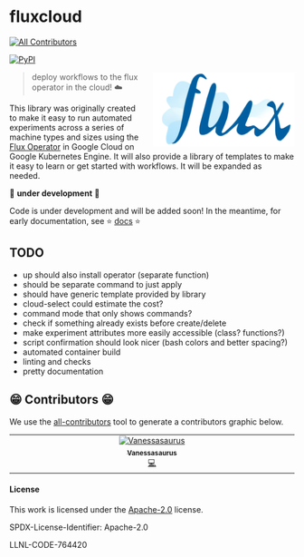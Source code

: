 # fluxcloud

<!-- ALL-CONTRIBUTORS-BADGE:START - Do not remove or modify this section -->
[![All Contributors](https://img.shields.io/badge/all_contributors-1-orange.svg?style=flat-square)](#contributors-)
<!-- ALL-CONTRIBUTORS-BADGE:END -->
[![PyPI](https://img.shields.io/pypi/v/flux-cloud)](https://pypi.org/project/flux-cloud/)

<a target="_blank" rel="noopener noreferrer" href="https://github.com/converged-computing/flux-cloud/blob/main/docs/assets/img/logo-transparent.png">
    <img align="right" style="width: 250px; float: right; padding-left: 20px;" src="https://github.com/converged-computing/flux-cloud/raw/main/docs/assets/img/logo-transparent.png" alt="fluxcloud Logo">
</a>

> deploy workflows to the flux operator in the cloud! ☁️

This library was originally created to make it easy to run automated experiments across
a series of machine types and sizes using the [Flux Operator](https://github.com/flux-framework-flux-operator)
in Google Cloud on Google Kubernetes Engine. It will also provide a library
of templates to make it easy to learn or get started with workflows.
It will be expanded as needed.

🚧️ **under development** 🚧️

Code is under development and will be added soon! In the meantime, for early documentation, see ⭐️ [docs](docs) ⭐️

## TODO

 - up should also install operator (separate function)
 - should be separate command to just apply
 - should have generic template provided by library
 - cloud-select could estimate the cost?
 - command mode that only shows commands?
 - check if something already exists before create/delete
 - make experiment attributes more easily accessible (class? functions?)
 - script confirmation should look nicer (bash colors and better spacing?)
 - automated container build
 - linting and checks
 - pretty documentation

## 😁️ Contributors 😁️

We use the [all-contributors](https://github.com/all-contributors/all-contributors)
tool to generate a contributors graphic below.

<!-- ALL-CONTRIBUTORS-LIST:START - Do not remove or modify this section -->
<!-- prettier-ignore-start -->
<!-- markdownlint-disable -->
<table>
  <tbody>
    <tr>
      <td align="center" valign="top" width="14.28%"><a href="https://vsoch.github.io"><img src="https://avatars.githubusercontent.com/u/814322?v=4?s=100" width="100px;" alt="Vanessasaurus"/><br /><sub><b>Vanessasaurus</b></sub></a><br /><a href="https://github.com/converged-computing/flux-cloud/commits?author=vsoch" title="Code">💻</a></td>
    </tr>
  </tbody>
</table>

<!-- markdownlint-restore -->
<!-- prettier-ignore-end -->

<!-- ALL-CONTRIBUTORS-LIST:END -->

#### License

This work is licensed under the [Apache-2.0](https://github.com/converged-computing/flux-cloud/blob/main/LICENSE) license.

SPDX-License-Identifier: Apache-2.0

LLNL-CODE-764420
